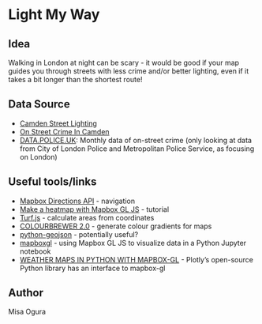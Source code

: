 # Light My Way

## Idea

Walking in London at night can be scary - it would be good if your map guides you through streets with less crime and/or better lighting, even if it takes a bit longer than the shortest route!

## Data Source

- [Camden Street Lighting](https://opendata.camden.gov.uk/Environment/Camden-Street-Lighting/dfq3-8wzu)
- [On Street Crime In Camden](https://opendata.camden.gov.uk/Crime-and-Criminal-Justice/On-Street-Crime-In-Camden/qeje-7ve7)
- [DATA.POLICE.UK](https://data.police.uk/data/): Monthly data of on-street crime (only looking at data from City of London Police and Metropolitan Police Service, as focusing on London)

## Useful tools/links

- [Mapbox Directions API](https://www.mapbox.com/api-documentation/#directions) - navigation
- [Make a heatmap with Mapbox GL JS](https://www.mapbox.com/help/make-a-heatmap-with-mapbox-gl-js/) - tutorial
- [Turf.js](http://turfjs.org/docs#area) - calculate areas from coordinates
- [COLOURBREWER 2.0](http://colorbrewer2.org) - generate colour gradients for maps
- [python-geojson](https://pypi.org/project/geojson/) - potentially useful?
- [mapboxgl](https://github.com/mapbox/mapboxgl-jupyter) - using Mapbox GL JS to visualize data in a Python Jupyter notebook
- [WEATHER MAPS IN PYTHON WITH MAPBOX-GL](https://moderndata.plot.ly/weather-maps-in-python-with-mapbox-gl-xarray-and-netcdf4/) - Plotly’s open-source Python library has an interface to mapbox-gl

## Author

Misa Ogura
